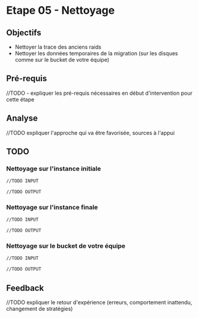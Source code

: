 # Etape 05 - Nettoyage

## Objectifs

* Nettoyer la trace des anciens raids
* Nettoyer les données temporaires de la migration (sur les disques comme sur le bucket de votre équipe)

## Pré-requis

//TODO - expliquer les pré-requis nécessaires en début d'intervention pour cette étape

## Analyse

//TODO expliquer l'approche qui va être favorisée, sources à l'appui

## TODO

### Nettoyage sur l'instance initiale

```bash
//TODO INPUT
```

```bash
//TODO OUTPUT
```

### Nettoyage sur l'instance finale

```bash
//TODO INPUT
```

```bash
//TODO OUTPUT
```

### Nettoyage sur le bucket de votre équipe

```bash
//TODO INPUT
```

```bash
//TODO OUTPUT
```

## Feedback

//TODO expliquer le retour d'expérience (erreurs, comportement inattendu, changement de stratégies)